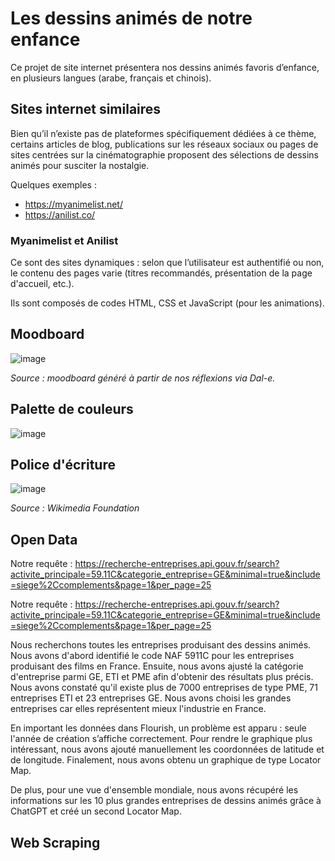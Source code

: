 # **Les dessins animés de notre enfance**

Ce projet de site internet présentera nos dessins animés favoris d’enfance, en plusieurs langues (arabe, français et chinois).


## **Sites internet similaires**

Bien qu’il n’existe pas de plateformes spécifiquement dédiées à ce thème, certains articles de blog, publications sur les réseaux sociaux ou pages de sites centrées sur la cinématographie proposent des sélections de dessins animés pour susciter la nostalgie.

Quelques exemples :
- https://myanimelist.net/
- https://anilist.co/

### Myanimelist et Anilist

Ce sont des sites dynamiques : selon que l’utilisateur est authentifié ou non, le contenu des pages varie (titres recommandés, présentation de la page d'accueil, etc.).

Ils sont composés de codes HTML, CSS et JavaScript (pour les animations).

## Moodboard
![image](https://github.com/user-attachments/assets/ec1ec72d-056f-495c-aca8-9a410bff8d16)

_Source : moodboard généré à partir de nos réflexions via Dal-e._

## Palette de couleurs

![image](https://github.com/user-attachments/assets/d2573aca-1d5a-46f3-b1ec-8409b439be47)

## Police d'écriture

![image](https://github.com/user-attachments/assets/1c5d4363-9635-46e1-bee2-8fb1abc1722b)

_Source : Wikimedia Foundation_

## Open Data

Notre requête : https://recherche-entreprises.api.gouv.fr/search?activite_principale=59.11C&categorie_entreprise=GE&minimal=true&include=siege%2Ccomplements&page=1&per_page=25

Notre requête : https://recherche-entreprises.api.gouv.fr/search?activite_principale=59.11C&categorie_entreprise=GE&minimal=true&include=siege%2Ccomplements&page=1&per_page=25

Nous recherchons toutes les entreprises produisant des dessins animés. Nous avons d'abord identifié le code NAF 5911C pour les entreprises produisant des films en France. Ensuite, nous avons ajusté la catégorie d'entreprise parmi GE, ETI et PME afin d'obtenir des résultats plus précis. Nous avons constaté qu'il existe plus de 7000 entreprises de type PME, 71 entreprises ETI et 23 entreprises GE. Nous avons choisi les grandes entreprises car elles représentent mieux l'industrie en France.

En important les données dans Flourish, un problème est apparu : seule l'année de création s’affiche correctement. Pour rendre le graphique plus intéressant, nous avons ajouté manuellement les coordonnées de latitude et de longitude. Finalement, nous avons obtenu un graphique de type Locator Map.

De plus, pour une vue d'ensemble mondiale, nous avons récupéré les informations sur les 10 plus grandes entreprises de dessins animés grâce à ChatGPT et créé un second Locator Map.

## Web Scraping

